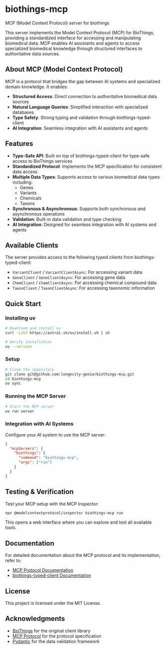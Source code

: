 # biothings-mcp
MCP (Model Context Protocol) server for biothings

This server implements the Model Context Protocol (MCP) for BioThings, providing a standardized interface for accessing and manipulating biomedical data. MCP enables AI assistants and agents to access specialized biomedical knowledge through structured interfaces to authoritative data sources.

## About MCP (Model Context Protocol)

MCP is a protocol that bridges the gap between AI systems and specialized domain knowledge. It enables:

- **Structured Access**: Direct connection to authoritative biomedical data sources
- **Natural Language Queries**: Simplified interaction with specialized databases
- **Type Safety**: Strong typing and validation through biothings-typed-client
- **AI Integration**: Seamless integration with AI assistants and agents

## Features

- **Type-Safe API**: Built on top of biothings-typed-client for type-safe access to BioThings services
- **Standardized Protocol**: Implements the MCP specification for consistent data access
- **Multiple Data Types**: Supports access to various biomedical data types including:
  - Genes
  - Variants
  - Chemicals
  - Taxons
- **Synchronous & Asynchronous**: Supports both synchronous and asynchronous operations
- **Validation**: Built-in data validation and type checking
- **AI Integration**: Designed for seamless integration with AI systems and agents

## Available Clients

The server provides access to the following typed clients from biothings-typed-client:

- `VariantClient` / `VariantClientAsync`: For accessing variant data
- `GeneClient` / `GeneClientAsync`: For accessing gene data
- `ChemClient` / `ChemClientAsync`: For accessing chemical compound data
- `TaxonClient` / `TaxonClientAsync`: For accessing taxonomic information

## Quick Start

### Installing uv

```bash
# Download and install uv
curl -LsSf https://astral.sh/uv/install.sh | sh

# Verify installation
uv --version
```

### Setup

```bash
# Clone the repository
git clone git@github.com:longevity-genie/biothings-mcp.git
cd biothings-mcp
uv sync
```

### Running the MCP Server

```bash
# Start the MCP server
uv run server
```

### Integration with AI Systems

Configure your AI system to use the MCP server:

```json
{
  "mcpServers": {
    "biothings": {
      "command": "biothings-mcp",
      "args": ["run"]
    }
  }
}
```

## Testing & Verification

Test your MCP setup with the MCP Inspector:

```bash
npx @modelcontextprotocol/inspector biothings-mcp run
```

This opens a web interface where you can explore and test all available tools.

## Documentation

For detailed documentation about the MCP protocol and its implementation, refer to:
- [MCP Protocol Documentation](https://modelcontextprotocol.org)
- [biothings-typed-client Documentation](https://github.com/longevity-genie/biothings-typed-client)

## License

This project is licensed under the MIT License.

## Acknowledgments

- [BioThings](https://biothings.io/) for the original client library
- [MCP Protocol](https://modelcontextprotocol.org) for the protocol specification
- [Pydantic](https://pydantic-docs.helpmanual.io/) for the data validation framework
